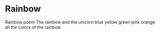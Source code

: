 # Rainbow
Rainbow poem 
The rainbow and the unicorn
blue 
yellow
green
pink
orange
all the colors of the rainbow
